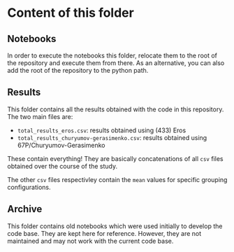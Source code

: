 # Content of this folder

## Notebooks

In order to execute the notebooks this folder, relocate them to the root of the
repository and execute them from there.
As an alternative, you can also add the root of the repository to the python path.

## Results

This folder contains all the results obtained with the code in this repository. The two main files are:

- `total_results_eros.csv`: results obtained using (433) Eros
- `total_results_churyumov-gerasimenko.csv`: results obtained using 67P/Churyumov-Gerasimenko

These contain everything! They are basically concatenations of all `csv` files obtained over the course of the study.

The other `csv` files respectivley contain the `mean` values for specific grouping configurations.

## Archive

This folder contains old notebooks which were used initially to develop the code base.
They are kept here for reference.
However, they are not maintained and may not work with the current code base.
